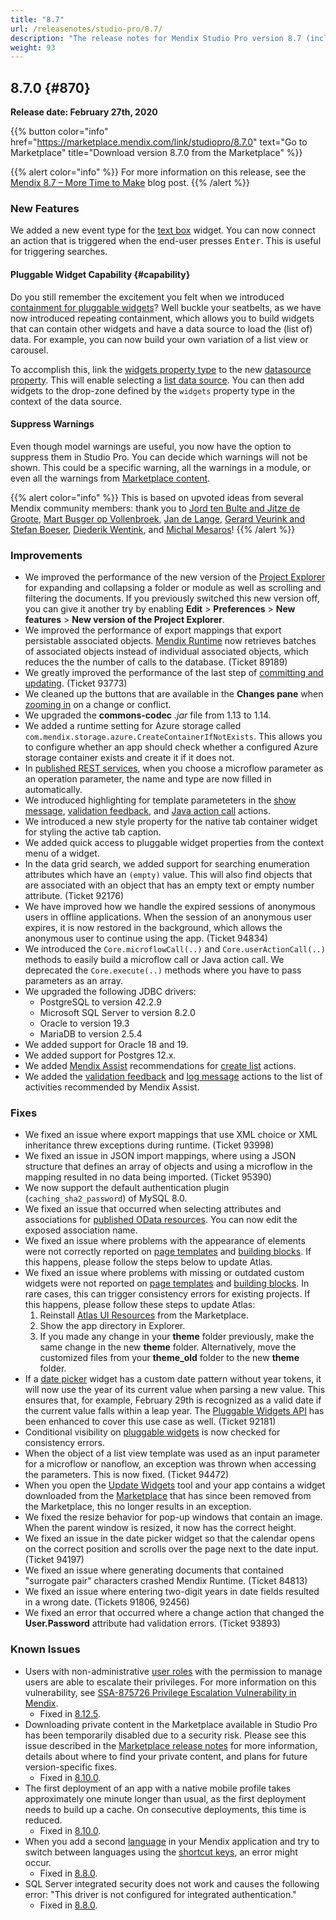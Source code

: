 ```yaml
---
title: "8.7"
url: /releasenotes/studio-pro/8.7/
description: "The release notes for Mendix Studio Pro version 8.7 (including all patches) with details on new features, bug fixes, and known issues."
weight: 93
---
```


## 8.7.0 {#870}

**Release date: February 27th, 2020**

{{% button color="info" href="https://marketplace.mendix.com/link/studiopro/8.7.0" text="Go to Marketplace" title="Download version 8.7.0 from the Marketplace" %}}

{{% alert color="info" %}}
For more information on this release, see the [Mendix 8.7 – More Time to Make](https://www.mendix.com/blog/mendix-8-7-more-time-to-make/) blog post.
{{% /alert %}}

### New Features

We added a new event type for the [text box](/refguide8/text-box/) widget. You can now connect an action that is triggered when the end-user presses <kbd>Enter</kbd>. This is useful for triggering searches.

#### Pluggable Widget Capability {#capability}

Do you still remember the excitement you felt when we introduced [containment for pluggable widgets](/releasenotes/studio-pro/8.3/#pluggable)? Well buckle your seatbelts, as we have now introduced repeating containment, which allows you to build widgets that can contain other widgets and have a data source to load the (list of) data. For example, you can now build your own variation of a list view or carousel.

To accomplish this, link the [widgets property type](/apidocs-mxsdk/apidocs/client-apis-for-pluggable-widgets-8/#listvalue) to the new [datasource property](/apidocs-mxsdk/apidocs/property-types-pluggable-widgets-8/#datasource). This will enable selecting a [list data source](/refguide8/data-sources/#list-widgets). You can then add widgets to the drop-zone defined by the `widgets` property type in the context of the data source.

#### Suppress Warnings

Even though model warnings are useful, you now have the option to suppress them in Studio Pro. You can decide which warnings will not be shown. This could be a specific warning, all the warnings in a module, or even all the warnings from [Marketplace content](/appstore/general/app-store-content/).

{{% alert color="info" %}}
This is based on upvoted ideas from several Mendix community members: thank you to [Jord ten Bulte and Jitze de Groote](https://forum.mendix.com/link/space/usability/ideas/1282), [Mart Busger op Vollenbroek](https://forum.mendixcloud.com/link/ideas/1466), [Jan de Lange](https://forum.mendix.com/link/space/other/ideas/1374), [Gerard Veurink and Stefan Boeser](https://forum.mendixcloud.com/link/ideas/213), [Diederik Wentink](https://forum.mendixcloud.com/link/ideas/399), and [Michal Mesaros](https://forum.mendixcloud.com/link/ideas/1643)!
{{% /alert %}}

### Improvements

* We improved the performance of the new version of the [Project Explorer](/refguide8/preferences-dialog/#new-project-explorer) for expanding and collapsing a folder or module as well as scrolling and filtering the documents. If you previously switched this new version off, you can give it another try by enabling **Edit** > **Preferences** > **New features** > **New version of the Project Explorer**.
* We improved the performance of export mappings that export persistable associated objects. [Mendix Runtime](/refguide8/runtime/) now retrieves batches of associated objects instead of individual associated objects, which reduces the the number of calls to the database. (Ticket 89189)
* We greatly improved the performance of the last step of [committing  and updating](/refguide8/collaborative-development/). (Ticket 93773)
* We cleaned up the buttons that are available in the **Changes pane** when [zooming in](/refguide8/changes-pane/#zoomed-in-level) on a change or conflict.
* We upgraded the **commons-codec** *.jar* file from 1.13 to 1.14.
* We added a runtime setting for Azure storage called `com.mendix.storage.azure.CreateContainerIfNotExists`. This allows you to configure whether an app should check whether a configured Azure storage container exists and create it if it does not.
* In [published REST services](/refguide8/published-rest-service/), when you choose a microflow parameter as an operation parameter, the name and type are now filled in automatically.
* We introduced highlighting for template parameteters in the [show message](/refguide8/show-message/), [validation feedback](/refguide8/validation-feedback/), and [Java action call](/refguide8/java-action-call/) actions.
* We introduced a new style property for the native tab container widget for styling the active tab caption.
* We added quick access to pluggable widget properties from the context menu of a widget.
* In the data grid search, we added support for searching enumeration attributes which have an `(empty)` value. This will also find objects that are associated with an object that has an empty text or empty number attribute. (Ticket 92176)
* We have improved how we handle the expired sessions of anonymous users in offline applications. When the session of an anonymous user expires, it is now restored in the background, which allows the anonymous user to continue using the app. (Ticket 94834)
* We introduced the `Core.microflowCall(..)` and `Core.userActionCall(..)` methods to easily build a microflow call or Java action call. We deprecated the `Core.execute(..)` methods where you have to pass parameters as an array.
* We upgraded the following JDBC drivers:
    * PostgreSQL to version 42.2.9
    * Microsoft SQL Server to version 8.2.0
    * Oracle to version 19.3
    * MariaDB to version 2.5.4
* We added support for Oracle 18 and 19.
* We added support for Postgres 12.x.
* We added [Mendix Assist](/refguide8/mx-assist-studio-pro/) recommendations for [create list](/refguide8/create-list/) actions.
* We added the [validation feedback](/refguide8/validation-feedback/) and [log message](/refguide8/log-message/) actions to the list of activities recommended by Mendix Assist.

### Fixes

* <a id="93998"></a>We fixed an issue where export mappings that use XML choice or XML inheritance threw exceptions during runtime. (Ticket 93998)
* <a id="95390"></a>We fixed an issue in JSON import mappings, where using a JSON structure that defines an array of objects and using a microflow in the mapping resulted in no data being imported. (Ticket 95390)
* <a id="1530"></a>We now support the default authentication plugin (`caching_sha2_password`) of MySQL 8.0.
* We fixed an issue that occurred when selecting attributes and associations for [published OData resources](/refguide8/published-odata-resource/). You can now edit the exposed association name.
* We fixed an issue where problems with the appearance of elements were not correctly reported on [page templates](/refguide8/page-templates/) and [building blocks](/refguide8/building-block/). If this happens, please follow the steps below to update Atlas.
* We fixed an issue where problems with missing or outdated custom widgets were not reported on [page templates](/refguide8/page-templates/) and [building blocks](/refguide8/building-block/). In rare cases, this can trigger consistency errors for existing projects. If this happens, please follow these steps to update Atlas:<br />
    1. Reinstall [Atlas UI Resources](/appstore/modules/atlas-ui-resources/) from the Marketplace.<br />
    2. Show the app directory in Explorer.<br />
    3. If you made any change in your **theme** folder previously, make the same change in the new **theme** folder. Alternatively, move the customized files from your **theme_old** folder to the new **theme** folder.
* If a [date picker](/refguide8/date-picker/) widget has a custom date pattern without year tokens, it will now use the year of its current value when parsing a new value. This ensures that, for example, February 29th is recognized as a valid date if the current value falls within a leap year. The [Pluggable Widgets API](/apidocs-mxsdk/apidocs/pluggable-widgets/) has been enhanced to cover this use case as well. (Ticket 92181)
* Conditional visibility on [pluggable widgets](/howto8/extensibility/build-native-widget/) is now checked for consistency errors.
* When the object of a list view template was used as an input parameter for a microflow or nanoflow, an exception was thrown when accessing the parameters. This is now fixed. (Ticket 94472)
* When you open the [Update Widgets](/refguide8/project-menu/#update-widgets) tool and your app contains a widget downloaded from the [Marketplace](https://marketplace.mendix.com/) that has since been removed from the Marketplace, this no longer results in an exception.
* We fixed the resize behavior for pop-up windows that contain an image. When the parent window is resized, it now has the correct height.
* We fixed an issue in the date picker widget so that the calendar opens on the correct position and scrolls over the page next to the date input. (Ticket 94197)
* We fixed an issue where generating documents that contained "surrogate pair" characters crashed Mendix Runtime. (Ticket 84813)
* We fixed an issue where entering two-digit years in date fields resulted in a wrong date. (Tickets 91806, 92456)
* We fixed an error that occurred where a change action that changed the **User.Password** attribute had validation errors. (Ticket 93893)

### Known Issues

* Users with non-administrative [user roles](/refguide/user-roles/) with the permission to manage users are able to escalate their privileges. For more information on this vulnerability, see [SSA-875726 Privilege Escalation Vulnerability in Mendix](https://new.siemens.com/global/en/products/services/cert.html#SecurityPublications).
    * Fixed in [8.12.5](/releasenotes/studio-pro/8.12/#875726).
* Downloading private content in the Marketplace available in Studio Pro has been temporarily disabled due to a security risk. Please see this issue described in the [Marketplace release notes](/releasenotes/marketplace/#private-fix) for more information, details about where to find your private content, and plans for future version-specific fixes.
    * Fixed in [8.10.0](/releasenotes/studio-pro/8.10/#1400).
* The first deployment of an app with a native mobile profile takes approximately one minute longer than usual, as the first deployment needs to build up a cache. On consecutive deployments, this time is reduced.
    * Fixed in [8.10.0](/releasenotes/studio-pro/8.10/#211).
* When you add a second [language](/howto8/collaboration-requirements-management/translate-your-app-content/) in your Mendix application and try to switch between languages using the [shortcut keys](/refguide8/menus/#language), an error might occur.
    * Fixed in [8.8.0](/releasenotes/studio-pro/8.8/#1510).
* SQL Server integrated security does not work and causes the following error: "This driver is not configured for integrated authentication."
    * Fixed in [8.8.0](/releasenotes/studio-pro/8.8/#2016).
